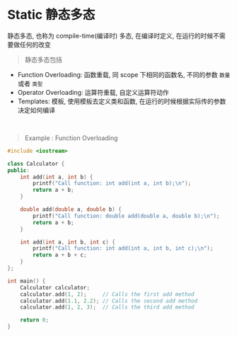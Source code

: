 
&emsp;
# Static 静态多态
静态多态, 也称为 compile-time(编译时) 多态, 在编译时定义, 在运行的时候不需要做任何的改变

>静态多态包括
- Function Overloading: 函数重载, 同 scope 下相同的函数名, 不同的参数 `数量` 或者 `类型`
- Operator Overloading: 运算符重载, 自定义运算符动作
- Templates: 模板, 使用模板去定义类和函数, 在运行的时候根据实际传的参数决定如何编译

&emsp;
>Example : Function Overloading
```c++
#include <iostream>

class Calculator {
public:
    int add(int a, int b) {
        printf("Call function: int add(int a, int b);\n");
        return a + b;
    }

    double add(double a, double b) {
        printf("Call function: double add(double a, double b);\n");
        return a + b;
    }

    int add(int a, int b, int c) {
        printf("Call function: int add(int a, int b, int c);\n");
        return a + b + c;
    }
};

int main() {
    Calculator calculator;
    calculator.add(1, 2);     // Calls the first add method
    calculator.add(1.1, 2.2); // Calls the second add method
    calculator.add(1, 2, 3);  // Calls the third add method

    return 0;
}
```

